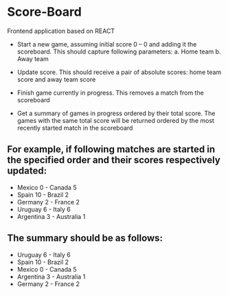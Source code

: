 # Score-Board
 Frontend application based on REACT

 * Start a new game, assuming initial score 0 – 0 and adding it the scoreboard.
This should capture following parameters: a. Home team b. Away team

 * Update score. This should receive a pair of absolute scores: home team score and away
team score

 * Finish game currently in progress. This removes a match from the scoreboard

 * Get a summary of games in progress ordered by their total score. The games with the same
total score will be returned ordered by the most recently started match in the scoreboard

## For example, if following matches are started in the specified order and their scores respectively updated:

* Mexico 0 - Canada 5
* Spain 10 - Brazil 2
* Germany 2 - France 2
* Uruguay 6 - Italy 6
* Argentina 3 - Australia 1

## The summary should be as follows:
* Uruguay 6 - Italy 6
* Spain 10 - Brazil 2
* Mexico 0 - Canada 5
* Argentina 3 - Australia 1
* Germany 2 - France 2
